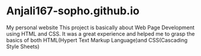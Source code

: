 # Anjali167-sopho.github.io
My personal website
This project is basically about Web Page Development using HTML and CSS. 
It was a great experience and helped me to grasp the basics of both HTML(Hypert Text Markup Language)and CSS(Cascading Style Sheets)
